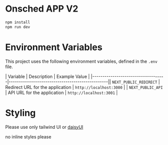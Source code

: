 # Onsched APP V2 

```bash 
npm install
npm run dev
```

# Environment Variables

This project uses the following environment variables, defined in the `.env` file.

| Variable                           | Description                                     | Example Value                                                   |
|------------------------------------|-------------------------------------------------|| `NEXT_PUBLIC_REDIRECT`             | Redirect URL for the application                | `http://localhost:3000`                                          |
| `NEXT_PUBLIC_API`                  | API URL for the application                     | `http://localhost:3001`                                          |

# Styling

Please use only tailwind UI or [daisyUI](https://daisyui.com/docs/install)

no inline styles please